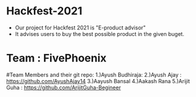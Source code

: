 # Hackfest-2021
- Our project for Hackfest 2021 is "E-product advisor"
- It advises users to buy the best possible product in the given buget.
# Team : FivePhoenix

#Team Members and their git repo:
1.)Ayush Budhiraja: 
2.)Ayush Ajay : https://github.com/AyushAjay14
3.)Aayush Bansal 
4.)Aakash Rana 
5.)Arijit Guha : https://github.com/ArijitGuha-Begineer
